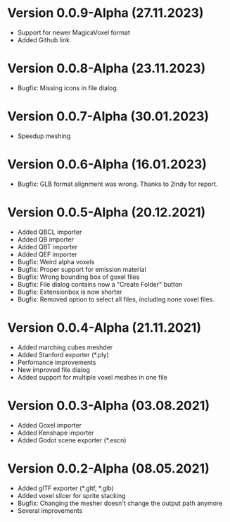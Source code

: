 # Version 0.0.9-Alpha (27.11.2023)
- Support for newer MagicaVoxel format
- Added Github link

# Version 0.0.8-Alpha (23.11.2023)
- Bugfix: Missing icons in file dialog.

# Version 0.0.7-Alpha (30.01.2023)
- Speedup meshing

# Version 0.0.6-Alpha (16.01.2023)
- Bugfix: GLB format alignment was wrong. Thanks to 2indy for report.

# Version 0.0.5-Alpha (20.12.2021)
- Added QBCL importer
- Added QB importer
- Added QBT importer
- Added QEF importer
- Bugfix: Weird alpha voxels
- Bugfix: Proper support for emission material
- Bugfix: Wrong bounding box of goxel files
- Bugfix: File dialog contains now a "Create Folder" button
- Bugfix: Extensionbox is now shorter
- Bugfix: Removed option to select all files, including none voxel files.

# Version 0.0.4-Alpha (21.11.2021)
- Added marching cubes meshder
- Added Stanford exporter (*.ply)
- Perfomance improvements
- New improved file dialog
- Added support for multiple voxel meshes in one file

# Version 0.0.3-Alpha (03.08.2021)
- Added Goxel importer
- Added Kenshape importer
- Added Godot scene exporter (*.escn)

# Version 0.0.2-Alpha (08.05.2021)
- Added glTF exporter (*.gltf, *.glb)
- Added voxel slicer for sprite stacking
- Bugfix: Changing the mesher doesn't change the output path anymore
- Several improvements
